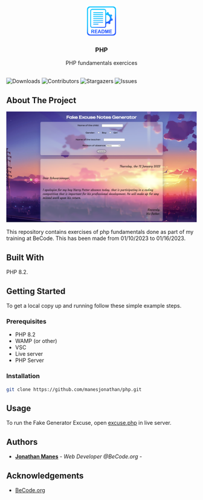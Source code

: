 <br/>
<p align="center">
  <a href="https://github.com/manesjonathan/php">
    <img src="/assets/image/logo.png" alt="Logo" width="80" height="80">
  </a>

  <h3 align="center">PHP</h3>

  <p align="center">
    PHP fundamentals exercices
    <br/>
    <br/>
  </p>
</p>

![Downloads](https://img.shields.io/github/downloads/manesjonathan/php/total) ![Contributors](https://img.shields.io/github/contributors/manesjonathan/php?color=dark-green) ![Stargazers](https://img.shields.io/github/stars/manesjonathan/php?style=social) ![Issues](https://img.shields.io/github/issues/manesjonathan/php) 

## About The Project

![Screen Shot](assets/image/capture.png)

This repository contains exercises of php fundamentals done as part of my training at BeCode. This has been made from 01/10/2023 to 01/16/2023.

## Built With

PHP 8.2.

## Getting Started

To get a local copy up and running follow these simple example steps.

### Prerequisites

- PHP 8.2
- WAMP (or other)
- VSC
- Live server
- PHP Server

### Installation

```sh
git clone https://github.com/manesjonathan/php.git
```

## Usage

To run the Fake Generator Excuse, open [excuse.php](variable/excuse.php) in live server.


## Authors

* **[Jonathan Manes](https://github.com/manesjonathan/)** - *Web Developer @BeCode.org* - 

## Acknowledgements

* [BeCode.org](https://github.com/becodeorg)

